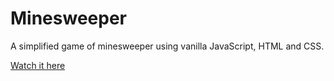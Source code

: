 # Minesweeper
A simplified game of minesweeper using vanilla JavaScript, HTML and CSS.

[Watch it here](https://www.youtube.com/watch?v=W0No1JDc6vE&ab_channel=TraversyMedia)
